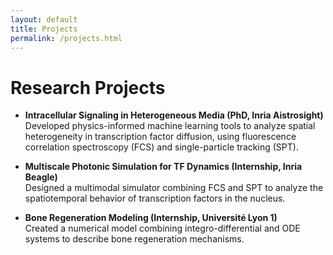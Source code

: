 ```yaml
---
layout: default
title: Projects
permalink: /projects.html
---
```


# Research Projects

- **Intracellular Signaling in Heterogeneous Media (PhD, Inria Aistrosight)**  
  Developed physics-informed machine learning tools to analyze spatial heterogeneity in transcription factor diffusion, using fluorescence correlation spectroscopy (FCS) and single-particle tracking (SPT).

- **Multiscale Photonic Simulation for TF Dynamics (Internship, Inria Beagle)**  
  Designed a multimodal simulator combining FCS and SPT to analyze the spatiotemporal behavior of transcription factors in the nucleus.

- **Bone Regeneration Modeling (Internship, Université Lyon 1)**  
  Created a numerical model combining integro-differential and ODE systems to describe bone regeneration mechanisms.

